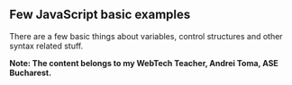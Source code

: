 ## Few JavaScript basic examples
There are a few basic things about variables, control structures and other syntax related stuff.


**Note: The content belongs to my WebTech Teacher, Andrei Toma, ASE Bucharest.**